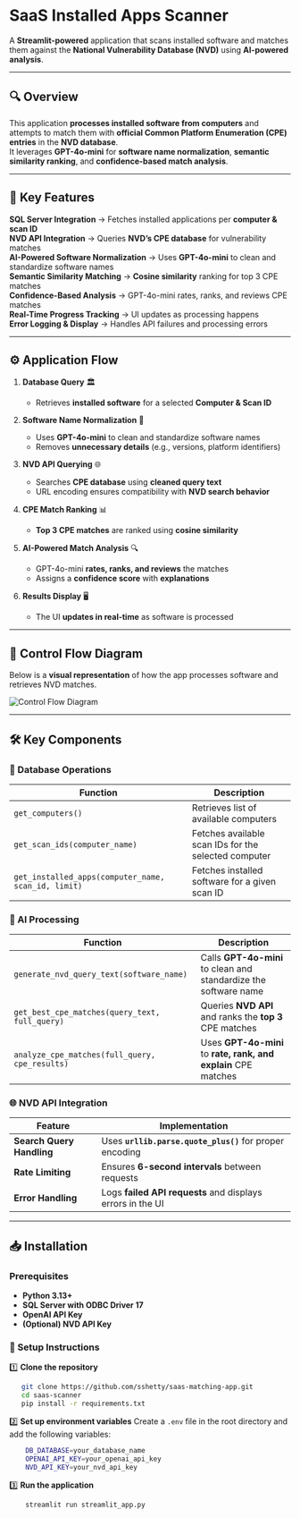 # SaaS Installed Apps Scanner

A **Streamlit-powered** application that scans installed software and matches them against the **National Vulnerability Database (NVD)** using **AI-powered analysis**.

---

## **🔍 Overview**
This application **processes installed software from computers** and attempts to match them with **official Common Platform Enumeration (CPE) entries** in the **NVD database**.  
It leverages **GPT-4o-mini** for **software name normalization**, **semantic similarity ranking**, and **confidence-based match analysis**.

---

## **🚀 Key Features**
**SQL Server Integration** → Fetches installed applications per **computer & scan ID**  
**NVD API Integration** → Queries **NVD’s CPE database** for vulnerability matches  
**AI-Powered Software Normalization** → Uses **GPT-4o-mini** to clean and standardize software names  
**Semantic Similarity Matching** → **Cosine similarity** ranking for top 3 CPE matches  
**Confidence-Based Analysis** → GPT-4o-mini rates, ranks, and reviews CPE matches  
**Real-Time Progress Tracking** → UI updates as processing happens  
**Error Logging & Display** → Handles API failures and processing errors  

---

## **⚙️ Application Flow**
1. **Database Query** 🏛️  
   - Retrieves **installed software** for a selected **Computer & Scan ID**
  
2. **Software Name Normalization** 🤖  
   - Uses **GPT-4o-mini** to clean and standardize software names  
   - Removes **unnecessary details** (e.g., versions, platform identifiers)  

3. **NVD API Querying** 🌐  
   - Searches **CPE database** using **cleaned query text**  
   - URL encoding ensures compatibility with **NVD search behavior**  

4. **CPE Match Ranking** 📊  
   - **Top 3 CPE matches** are ranked using **cosine similarity**  

5. **AI-Powered Match Analysis** 🔍  
   - GPT-4o-mini **rates, ranks, and reviews** the matches  
   - Assigns a **confidence score** with **explanations**  

6. **Results Display** 🖥️  
   - The UI **updates in real-time** as software is processed  

---

## **📌 Control Flow Diagram**
Below is a **visual representation** of how the app processes software and retrieves NVD matches.

![Control Flow Diagram](docs/control_flow_diagram.png)  

---

## **🛠️ Key Components**
### **📂 Database Operations**
| Function | Description |
|----------|------------|
| `get_computers()` | Retrieves list of available computers |
| `get_scan_ids(computer_name)` | Fetches available scan IDs for the selected computer |
| `get_installed_apps(computer_name, scan_id, limit)` | Fetches installed software for a given scan ID |

### **🤖 AI Processing**
| Function | Description |
|----------|------------|
| `generate_nvd_query_text(software_name)` | Calls **GPT-4o-mini** to clean and standardize the software name |
| `get_best_cpe_matches(query_text, full_query)` | Queries **NVD API** and ranks the **top 3** CPE matches |
| `analyze_cpe_matches(full_query, cpe_results)` | Uses **GPT-4o-mini** to **rate, rank, and explain** CPE matches |

### **🌐 NVD API Integration**
| Feature | Implementation |
|---------|---------------|
| **Search Query Handling** | Uses **`urllib.parse.quote_plus()`** for proper encoding |
| **Rate Limiting** | Ensures **6-second intervals** between requests |
| **Error Handling** | Logs **failed API requests** and displays errors in the UI |

---

## **📥 Installation**
### **Prerequisites**
- **Python 3.13+**
- **SQL Server with ODBC Driver 17**
- **OpenAI API Key**
- **(Optional) NVD API Key**

### **🔧 Setup Instructions**
1️⃣ **Clone the repository**
```bash
   git clone https://github.com/sshetty/saas-matching-app.git
   cd saas-scanner
   pip install -r requirements.txt
```

2️⃣ **Set up environment variables**
    Create a `.env` file in the root directory and add the following variables:

```bash
    DB_DATABASE=your_database_name
    OPENAI_API_KEY=your_openai_api_key
    NVD_API_KEY=your_nvd_api_key
```

3️⃣ **Run the application**
```bash
    streamlit run streamlit_app.py
```

